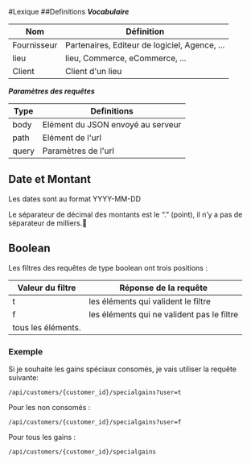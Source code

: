 #Lexique
##Definitions
***Vocabulaire***

Nom | Définition
------- | ------
Fournisseur | Partenaires, Editeur de logiciel, Agence, ...
lieu | lieu, Commerce, eCommerce, ...
Client | Client d'un lieu

***Paramètres des requêtes***

Type | Definitions
-----| --------
body | Elément du JSON envoyé au serveur
path | Elément de l'url
query | Paramètres de l'url

## Date et Montant
Les dates sont au format YYYY-MM-DD

Le séparateur de décimal des montants est le “.” (point), il n’y a pas de séparateur de milliers.

## Boolean
Les filtres des requêtes de type boolean ont trois positions :

Valeur du filtre | Réponse de la requête
---------------- | ------------------------
t | les éléments qui valident le filtre
f | les éléments qui ne valident pas le filtre
  | tous les éléments.

### Exemple
Si je souhaite les gains spéciaux consomés, je vais utiliser la requête suivante:

`/api/customers/{customer_id}/specialgains?user=t`

Pour les non consomés :

`/api/customers/{customer_id}/specialgains?user=f`

Pour tous les gains :

`/api/customers/{customer_id}/specialgains`
